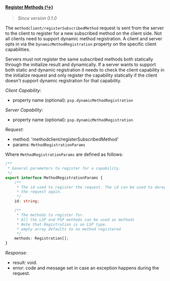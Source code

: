#### <a href="#register_subscribed_method" name="register_subscribed_method" class="anchor">Register Methods (:arrow_right_hook:)</a>

> *Since version 0.1.0*

The `methodclient/registerSubscribedMethod` request is sent from the server to the client to register for a new subscribed method on the client side. Not all clients need to support dynamic method registration. A client and server opts in via the `DynamicMethodRegistration` property on the specific client capabilities.

Servers must not register the same subscribed methods both statically through the initialize result and dynamically. If a server wants to support both static and dynamic registration it needs to check the client capability in the initialize request and only register the capability statically if the client doesn't support dynamic registration for that capability.

*Client Capability*:

* property name (optional): `psp.dynamicMethodRegistration`

*Server Capability*:

* property name (optional): `psp.dynamicMethodRegistration`

*Request*:

* method: 'methodclient/registerSubscribedMethod'
* params: `MethodRegistrationParams`

Where `MethodRegistrationParams` are defined as follows:

<div class="anchorHolder"><a href="#methodRegistrationParams" name="methodRegistrationParams" class="linkableAnchor"></a></div>

```typescript
/**
 * General parameters to register for a capability.
 */
export interface MethodRegistrationParams {
    /**
     * The id used to register the request. The id can be used to deregister
     * the request again.
     */
    id: string;

    /**
     * The methods to register for.
     * All the LSP and PSP methods can be used as methods
     * Note that Registration is an LSP type.
     * empty array defaults to no method registered
     */
    methods: Registration[];
}
```

*Response*:

* result: void.
* error: code and message set in case an exception happens during the request.
